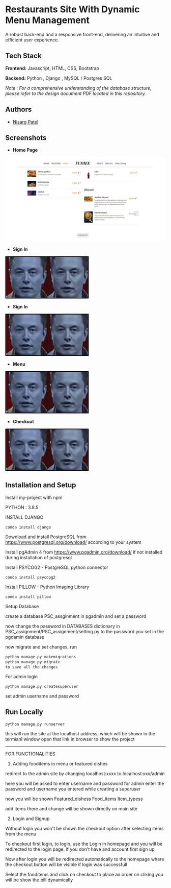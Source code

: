 
# Restaurants Site With Dynamic Menu Management

A robust back-end and a responsive front-end, delivering an intuitive and efficient user experience.







## Tech Stack

**Frontend:** Javascript, HTML, CSS, Bootstrap

**Backend:** Python , Django , MySQL / Postgres SQL

*Note : For a comprehensive understanding of the database structure, please refer to the design document PDF located in this repository.*

## Authors 

- [Nisarg Patel](nisarg.b.patel59@gmail.com)


## Screenshots 


* **Home Page**

![Image A](https://github.com/Nisarg221B/Restaurants_website/blob/4a3e5e0e8bcd91747d06e7de75beb00064d4291d/screenshots/image_homePage.png)

* **Sign In**

![Image B](https://github.com/Nisarg221B/FaceSwap/blob/d91aac36e26fdeb2a265d987379ecf8cc6d1cfde/All%20Final%20Images/final_images6/sample_image_a.png)

* **Sign In**

![Image C](https://github.com/Nisarg221B/FaceSwap/blob/d91aac36e26fdeb2a265d987379ecf8cc6d1cfde/All%20Final%20Images/final_images6/sample_image_a.png)


* **Menu**

![Image C](https://github.com/Nisarg221B/FaceSwap/blob/d91aac36e26fdeb2a265d987379ecf8cc6d1cfde/All%20Final%20Images/final_images6/sample_image_a.png)

* **Checkout**

![Image D](https://github.com/Nisarg221B/FaceSwap/blob/d91aac36e26fdeb2a265d987379ecf8cc6d1cfde/All%20Final%20Images/final_images6/sample_image_a.png)

## Installation and Setup

Install my-project with npm


PYTHON : 3.8.5 

INSTALL DJANGO

```
conda install django
```

Download and install PostgreSQL 
from https://www.postgresql.org/download/ according to your system

Install pgAdmin 4 
from https://www.pgadmin.org/download/ if not installed during installation of postgresql

Install PSYCOG2 - PostgreSQL python connector
```
conda install psycopg2
```

Install PILLOW - Python Imaging Library 
```
conda install pillow
```

Setup Database

create a database PSC_assginment in pgadmin
and set a password

now change the password in DATABASES dictionary in 
PSC_assignment/PSC_assignment/setting.py
to the password you set in the pgdamin database

now migrate and set changes, run
```
python manage.py makemigrations
python manage.py migrate
to save all the changes
```

For admin login
```
python manage.py createsuperuser
```

set admin username and password

## Run Locally

```
python manage.py runserver
```
this will run the site at the localhost address, which will be shown in the termianl window 
open that link in browser to show the project

***********************************************************

FOR FUNCTIONALITIES 
1. Adding fooditems in menu or featured dishes 

redirect to the admin site by 
changing localhost:xxxx to localhost:xxx/admin

here you will be asked to enter username and password for admin 
enter the password and username you entered while creating a superuser

now you will be shown 
Featured_dishess
Food_items
Item_typess	

add items there and change will be shown directly on main site 

2. Login and Signup 

Without login you won't be shown the checkout option after selecting items from the menu

To checkout first login,
to login,
use the Login in homepage 
and you will be redirected to the login page, if you don't have and account first sign up

Now after login you will be redirected automatically to the homepage 
where the checkout button will be visible if login was successfull

Select the fooditems and click on checkout to place an order 
on cliking you will be show the bill dynamically

